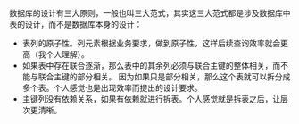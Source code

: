 数据库的设计有三大原则，一般也叫三大范式，其实这三大范式都是涉及数据库中表的设计，而不是数据库本身的设计：

* 表列的原子性。列元素根据业务要求，做到原子性，这样后续查询效率就会更高（我个人理解）。
* 如果表中存在联合逐渐，那么表中的其余列必须与联合主键的整体相关，而不能与联合主键的部分相关。
因为如果只是部分相关，那么这个表就可以拆分成多个表。个人感觉也是出现效率而提出的设计要求。
* 主键列没有依赖关系，如果有依赖就进行拆表。个人感觉就是拆表之后，让层次更清晰。

